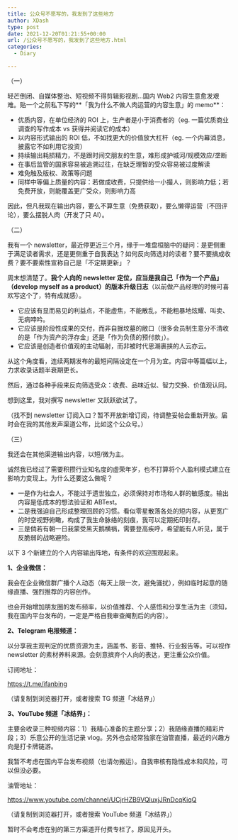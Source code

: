 ```yaml
---
title: 公众号不愿写的，我发到了这些地方
author: XDash
type: post
date: 2021-12-20T01:21:55+00:00
url: /公众号不愿写的，我发到了这些地方.html
categories:
  - Diary

---
```

（一）

轻芒倒闭、自媒体整治、短视频不得剪辑影视剧…国内 Web2 内容生意愈发艰难。贴一个之前私下写的**「我为什么不做人肉运营的内容生意」的 memo**：

  * 优质内容，在单位经济的 ROI 上，生产者是小于消费者的（eg. 一篇优质商业调查的写作成本 vs 获得并阅读它的成本）
  * 以内容形式输出的 ROI 低，不如找更大的价值放大杠杆（eg. 一个内幕消息，披露它不如利用它投资）
  * 持续输出耗损精力，不是跟时间交朋友的生意，难形成护城河/规模效应/垄断
  * 在事后监管的国家容易被追溯过往，在缺乏理智的受众容易被过度解读
  * 难免触及版权、政策等问题
  * 同样中等偏上质量的内容：若做成收费，只提供给一小撮人，则影响力低；若免费开放，则能覆盖更广受众，则影响力高

因此，但凡我现在输出内容，要么不算生意（免费获取），要么懒得运营（不回评论），要么摆脱人肉（开发了只 AI）。

（二）

我有一个 newsletter，最近停更近三个月，缘于一堆盘桓脑中的疑问：是更侧重于满足读者需求，还是更侧重于自我表达？如何反向筛选对的读者？要不要搞成收费？要不要索性宣称自己是「不定期更新」？

周末想清楚了。**我个人向的 newsletter 定位，应当是我自己「作为一个产品」（develop myself as a product）的版本升级日志**（以前做产品经理的时候可喜欢写这个了，特有成就感）。

  * 它应该有显而易见的利益点，不能虚焦，不能散乱，不能粗暴地炫耀、叫卖、无病呻吟。
  * 它应该是阶段性成果的交付，而非自掘坟墓的敞口（很多会员制生意分不清收的是「作为资产的浮存金」还是「作为负债的预付款」）。
  * 它应该是创造者价值观的主动辐射，而非被时代思潮裹挟的人云亦云。

从这个角度看，连续两期发布的最短间隔设定在一个月为宜。内容中等篇幅以上，力求收录话题半衰期更长。

然后，通过各种手段来反向筛选受众：收费、品味近似、智力交换、价值观认同。

想到这里，我对撰写 newsletter 又跃跃欲试了。

（找不到 newsletter 订阅入口？暂不开放新增订阅，待调整妥帖会重新开放。届时会在我的其他发声渠道公布，比如这个公众号。）

（三）

我还会在其他渠道输出内容，以短/微为主。

诚然我已经过了需要积攒行业知名度的虚荣年岁，也不打算将个人盈利模式建立在影响力变现上。为什么还要这么做呢？

  * 一是作为社会人，不能过于遗世独立，必须保持对市场和人群的敏感度。输出内容是低成本的想法验证和 ABTest。
  * 二是我强迫自己形成整理回顾的习惯。看似零星散落各处的短内容，从更宽广的时空视野俯瞰，构成了我生命脉络的刻痕，我可以定期拓印封存。
  * 三是倘若有朝一日我蒙受黑天鹅横祸，需要登高疾呼，希望能有人听见，属于反脆弱的战略避险。

以下 3 个新建立的个人内容输出阵地，有条件的欢迎围观起来。

**1、企业微信：**

我会在企业微信群广播个人动态（每天上限一次，避免骚扰），例如临时起意的随缘直播、强烈推荐的内容创作。

也会开始增加朋友圈的发布频率，以价值推荐、个人感悟和分享生活为主（须知，我在国内平台发布的，一定是严格自我审查阉割后的内容）。

**2、Telegram 电报频道：**

以分享我主观判定的优质资源为主，涵盖书、影音、推特、行业报告等。可以视作 newsletter 的素材养料来源。会刻意摈弃个人向的表达，更注重公众价值。

订阅地址：

<https://t.me/ifanbing>

（请复制到浏览器打开，或者搜索 TG 频道「冰结界」）

**3、YouTube 频道「冰结界」：**

主要会收录三种视频内容：1）我精心准备的主题分享；2）我随缘直播的精彩片段；3）乐意公开的生活记录 vlog。另外也会经常独家在油管直播，最近的兴趣方向是打卡牌链游。

我暂不考虑在国内平台发布视频（也请勿搬运）。自我审核有隐性成本和风险，可以但没必要。

油管地址：

<https://www.youtube.com/channel/UCjrHZB9VQluxjJRnDcqKiqQ>

（请复制到浏览器打开，或者搜索 YouTube&nbsp;频道「冰结界」）

暂时不会考虑在别的第三方渠道开付费专栏了。原因见开头。